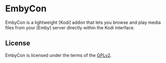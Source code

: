 # EmbyCon

EmbyCon is a lightweight [Kodi] addon that lets you browse and play media files from your [Emby] server directly within the Kodi interface.

## License

EmbyCon is licensed under the terms of the [GPLv2](LICENSE.txt).
